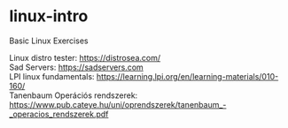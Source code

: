# linux-intro
Basic Linux Exercises

Linux distro tester: https://distrosea.com/<br>
Sad Servers: https://sadservers.com<br>
LPI linux fundamentals: https://learning.lpi.org/en/learning-materials/010-160/<br>
Tanenbaum Operációs rendszerek: https://www.pub.cateye.hu/uni/oprendszerek/tanenbaum_-_operacios_rendszerek.pdf<br>
